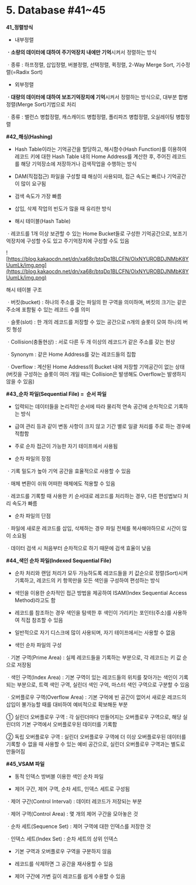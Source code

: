 # 5. Database #41~45

**41_정렬방식**

- 내부정렬

**ㆍ소량의 데이터에 대하여 주기억장치 내에만 기억**시켜서 정렬하는 방식

ㆍ종류 : 하프정렬, 삽입정렬, 버블정렬, 선택정렬, 퀵정렬, 2-Way Merge Sort, 기수정렬(=Radix Sort)

- 외부정렬

**ㆍ대량의 데이터에 대하여 보조기억장치에 기억**시켜서 정렬하는 방식으로, 대부분 합병정렬(Merge Sort)기법으로 처리

ㆍ종류 : 밸런스 병합정렬, 캐스캐이드 병합정렬, 폴리파즈 병합정렬, 오실레이팅 병합정렬

**#42_해싱(Hashing)**

- Hash Table이라는 기억공간을 할당하고, 해시함수(Hash Function)를 이용하여 레코드 키에 대한 Hash Table 내의 Home Address를 계산한 후, 주어진 레코드를 해당 기억장소에 저장하거나 검색작업을 수행하는 방식

- DAM(직접접근) 파일을 구성할 떄 해싱이 사용되먀, 접근 속도는 빠르나 기억공간이 많이 요구됨

- 검색 속도가 가장 빠름

- 삽입, 삭제 작업의 빈도가 많을 때 유리한 방식

- 해시 테이블(Hash Table)

ㆍ레코드를 1개 이상 보관할 수 있는 Home Bucket들로 구성한 기억공간으로, 보조기억장치에 구성할 수도 있고 주기억장치에 구성할 수도 있음

![https://blog.kakaocdn.net/dn/xa68r/btqDp1BLCFN/OlxNYUROBDJNMbK8YUumLk/img.png](https://blog.kakaocdn.net/dn/xa68r/btqDp1BLCFN/OlxNYUROBDJNMbK8YUumLk/img.png)

해시 테이블 구조

ㆍ버킷(bucket) : 하나의 주소를 갖는 파일의 한 구역을 의미하며, 버킷의 크기는 같은 주소에 포함될 수 있는 레코드 수를 의미

ㆍ슬롯(slot) : 한 개의 레코드를 저장할 수 있는 공간으로 n개의 슬롯이 모여 하나의 버킷 형성

ㆍCollision(충돌현상) : 서로 다른 두 개 이상의 레코드가 같은 주소를 갖는 현상

ㆍSynonym : 같은 Home Address를 갖는 레코드들의 집합

ㆍOverflow : 계산된 Home Address의 Bucket 내에 저장할 기억공간이 없는 상태(버킷을 구성하는 슬롯이 여러 개일 때는 Collision은 발생해도 Overflow는 발생하지 않을 수 있음)

**#43_순차 파일(Sequential File) =  순서 파일**

- 입력되는 데이터들을 논리적인 순서에 따라 물리적 연속 공간에 순차적으로 기록하는 방식

- 급여 관리 등과 같이 변동 사항이 크지 않고 기간 별로 일괄 처리를 주로 하는 경우에 적합함

- 주로 순차 접근이 가능한 자기 테이프에서 사용됨

- 순차 파일의 장점

ㆍ기록 밀도가 높아 기억 공간을 효율적으로 사용할 수 있음

ㆍ매체 변환이 쉬워 어떠한 매체에도 적용할 수 있음

ㆍ레코드를 기록할 때 사용한 키 순서대로 레코드를 처리하는 경우, 다른 편성법보다 처리 속도가 빠름

- 순차 파일의 단점

ㆍ파일에 새로운 레코드를 삽입, 삭제하는 경우 파일 전체를 복사해야하므로 시간이 많이 소요됨

ㆍ데이터 검색 시 처음부터 순차적으로 하기 때문에 검색 효율이 낮음

**#44_색인 순차 파일(Indexed Sequential File)**

- 순차 처리와 랜덤 처리가 모두 가능하도록 레코드들을 키 값순으로 정렬(Sort)시켜 기록하고, 레코드의 키 항목만을 모든 색인을 구성하여 편성하는 방식

- 색인을 이용한 순차적인 접근 방법을 제공하여 ISAM(Index Sequential Access Method)라고도 함

- 레코드를 참조하는 경우 색인을 탐색한 후 색인이 가리키는 포인터(주소)를 사용하여 직접 참조할 수 있음

- 일반적으로 자기 디스크에 많이 사용되며, 자기 테이프에서는 사용할 수 없음

- 색인 순차 파일의 구성

ㆍ기본 구역(Prime Area) : 실제 레코드들을 기록하는 부분으로, 각 레코드는 키 값 순으로 저장됨

ㆍ색인 구역(Index Area) : 기본 구역이 있는 레코드들의 위치를 찾아가는 색인이 기록되는 부분으로, 트랙 색인 구역, 실린더 색인 구억, 마스터 색인 구역으로 구분할 수 있음

ㆍ오버플로우 구역(Overflow Area) : 기본 구억에 빈 공간이 없어서 새로운 레코드의 삽입이 불가능할 때를 대비하여 예비적으로 확보해둔 부분

① 실린더 오버플로우 구역 : 각 실린더마다 만들어지는 오버플로우 구역으로, 해당 실린더의 기본 구역에서 오버플로우된 데이터를 기록함

② 독립 오버플로우 구역 : 실린더 오버플로우 구역에 더 이상 오버플로우된 데이터를 기록할 수 없을 때 사용할 수 있는 예비 공간으로, 실린더 오버플로우 구역과는 별도로 만들어짐

**#45_VSAM 파일**

- 동적 인덱스 방버블 이용한 색인 순차 파일

- 제어 구간, 제어 구역, 순차 세트, 인덱스 세트로 구성됨

ㆍ제어 구간(Control Interval) : 데이터 레코드가 저장되는 부분

ㆍ제어 구역(Control Area) : 몇 개의 제어 구간을 모아놓은 것

ㆍ순차 세트(Sequence Set) : 제어 구역에 대한 인덱스를 저장한 것

ㆍ인덱스 세트(Index Set) : 순차 세트의 상위 인덱스

- 기본 구역과 오버플로우 구역을 구분하지 않음

- 레코드를 삭제하면 그 공간을 재사용할 수 있음

- 제어 구간에 가변 길이 레코드를 쉽게 수용할 수 있음